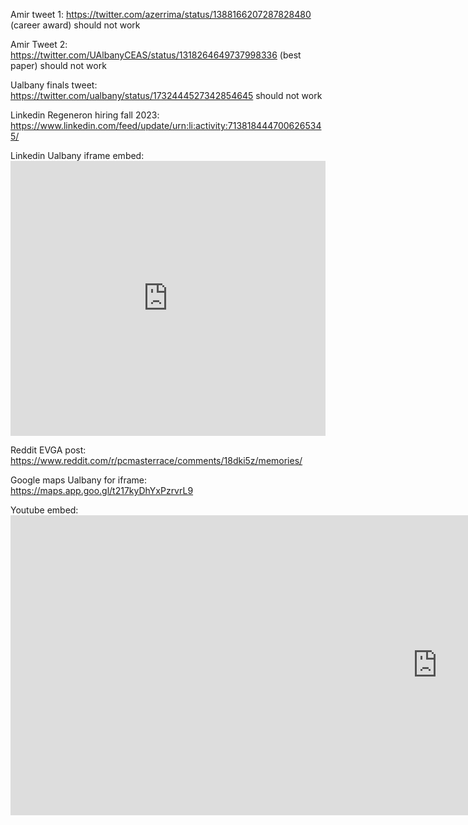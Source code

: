 Amir tweet 1: https://twitter.com/azerrima/status/1388166207287828480
(career award)
should not work



Amir Tweet 2: https://twitter.com/UAlbanyCEAS/status/1318264649737998336
(best paper)
should not work


Ualbany finals tweet: https://twitter.com/ualbany/status/1732444527342854645
should not work



Linkedin Regeneron hiring fall 2023: https://www.linkedin.com/feed/update/urn:li:activity:7138184447006265345/


Linkedin Ualbany iframe embed: <iframe src="https://www.linkedin.com/embed/feed/update/urn:li:share:7133483846502604800" height="440" width="504" frameborder="0" allowfullscreen="" title="Embedded post"></iframe>




Reddit EVGA post: https://www.reddit.com/r/pcmasterrace/comments/18dki5z/memories/



Google maps Ualbany for iframe: https://maps.app.goo.gl/t217kyDhYxPzrvrL9



Youtube embed: <iframe width="1366" height="480" src="https://www.youtube.com/embed/dQw4w9WgXcQ" title="Rick Astley - Never Gonna Give You Up (Official Music Video)" frameborder="0" allow="accelerometer; autoplay; clipboard-write; encrypted-media; gyroscope; picture-in-picture; web-share" allowfullscreen></iframe>


